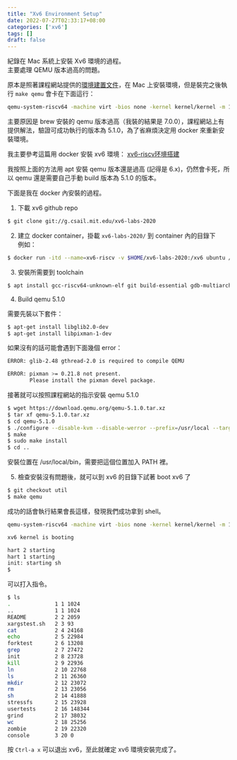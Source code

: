 ```yaml
---
title: "Xv6 Environment Setup"
date: 2022-07-27T02:33:17+08:00
categories: ['xv6']
tags: []
draft: false
---
```


紀錄在 Mac 系統上安裝 Xv6 環境的過程。  
主要處理 QEMU 版本過高的問題。

<!--more-->

原本是照著課程網站提供的[環境建置文件](https://pdos.csail.mit.edu/6.S081/2020/tools.html)，在 Mac 上安裝環境，但是裝完之後執行 `make qemu` 會卡在下面這行：

```bash
qemu-system-riscv64 -machine virt -bios none -kernel kernel/kernel -m 128M -smp 3 -nographic -drive
```

主要原因是 brew 安裝的 qemu 版本過高（我裝的結果是 7.0.0），課程網站上有提供解法，驗證可成功執行的版本為 5.1.0，為了省麻煩決定用 docker 來重新安裝環境。

我主要參考這篇用 docker 安裝 xv6 環境： [xv6-riscv环境搭建](https://groverzhu.github.io/2021/08/17/xv6-riscv%E7%8E%AF%E5%A2%83%E6%90%AD%E5%BB%BA/#more)

我按照上面的方法用 apt 安裝 qemu 版本還是過高 (記得是 6.x)，仍然會卡死，所以 qemu 還是需要自己手動 build 版本為 5.1.0 的版本。

下面是我在 docker 內安裝的過程。

1. 下載 xv6 github repo

```bash
$ git clone git://g.csail.mit.edu/xv6-labs-2020
```

2. 建立 docker container，掛載 `xv6-labs-2020/` 到 container 內的目錄下  
例如：

```bash
$ docker run -itd --name=xv6-riscv -v $HOME/xv6-labs-2020:/xv6 ubuntu /bin/bash
```

3. 安裝所需要到 toolchain

```bash
$ apt install gcc-riscv64-unknown-elf git build-essential gdb-multiarch gcc-riscv64-linux-gnu binutils-riscv64-linux-gnu
```

4. Build qemu 5.1.0

需要先裝以下套件：
```bash
$ apt-get install libglib2.0-dev
$ apt-get install libpixman-1-dev
```
如果沒有的話可能會遇到下面幾個 error：
```bash
ERROR: glib-2.48 gthread-2.0 is required to compile QEMU
```
```bash
ERROR: pixman >= 0.21.8 not present.
       Please install the pixman devel package.
```

接著就可以按照課程網站的指示安裝 qemu 5.1.0

```bash
$ wget https://download.qemu.org/qemu-5.1.0.tar.xz
$ tar xf qemu-5.1.0.tar.xz
$ cd qemu-5.1.0
$ ./configure --disable-kvm --disable-werror --prefix=/usr/local --target-list="riscv64-softmmu"
$ make
$ sudo make install
$ cd ..
```
安裝位置在 /usr/local/bin，需要把這個位置加入 PATH 裡。

5. 檢查安裝沒有問題後，就可以到 xv6 的目錄下試著 boot xv6 了

```bash
$ git checkout util
$ make qemu
```

成功的話會執行結果會長這樣，發現我們成功拿到 shell。

```bash
qemu-system-riscv64 -machine virt -bios none -kernel kernel/kernel -m 128M -smp 3 -nographic -drive file=fs.img,if=none,format=raw,id=x0 -device virtio-blk-device,drive=x0,bus=virtio-mmio-bus.0

xv6 kernel is booting

hart 2 starting
hart 1 starting
init: starting sh
$ 
```

可以打入指令。

```bash
$ ls
.              1 1 1024
..             1 1 1024
README         2 2 2059
xargstest.sh   2 3 93
cat            2 4 24168
echo           2 5 22984
forktest       2 6 13208
grep           2 7 27472
init           2 8 23728
kill           2 9 22936
ln             2 10 22768
ls             2 11 26360
mkdir          2 12 23072
rm             2 13 23056
sh             2 14 41888
stressfs       2 15 23928
usertests      2 16 148344
grind          2 17 38032
wc             2 18 25256
zombie         2 19 22320
console        3 20 0
```

按 `Ctrl-a x` 可以退出 xv6，至此就確定 xv6 環境安裝完成了。  